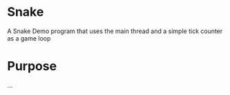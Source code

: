 # Snake
A Snake Demo program that uses the main thread and a simple tick counter as a game loop

# Purpose
...

